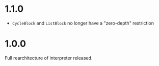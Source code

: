 # 1.1.0

- `CycleBlock` and `ListBlock` no longer have a "zero-depth" restriction

# 1.0.0

Full rearchitecture of interpreter released.
